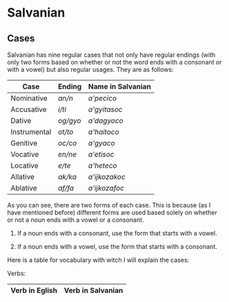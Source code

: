 # **Salvanian**

## **Cases**

Salvanian has nine regular cases that not only have regular endings (with only two forms based on whether or not the word ends with a consonant or with a vowel) but also regular usages. They are as follows:



**Case** | **Ending** | **Name in Salvanian**
---------|------------|----------------------
Nominative | *an/n* | *a'pecico*
Accusative | *i/ti* | *a'gyitasoc*
Dative | *og/gyo* | *a'dagyoco*
Instrumental | *ot/to* | *a'haitoco*
Genitive | *oc/co* | *a'gyaco*
Vocative | *en/ne* | *a'etisoc*
Locative | *e/te* | *a'heteco*
Allative | *ak/ka* | *a'ijkozakoc*
Ablative | *af/fa* | *a'ijkozafoc*

As you can see, there are two forms of each case. This is because (as I have mentioned before) different forms are used based solely on whether or not a noun ends with a vowel or a consonant.

1. If a noun ends with a consonant, use the form that starts with a vowel.
    
2. If a noun ends with a vowel, use the form that starts with a consonant.

Here is a table for vocabulary with witch I will explain the cases:

Verbs:

**Verb in Eglish** | **Verb in Salvanian**
-------------------|----------------------
